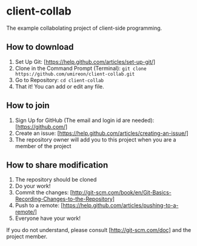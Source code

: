 client-collab
=============

The example collabolating project of client-side programming.

How to download
---------------
1. Set Up Git: [https://help.github.com/articles/set-up-git/]
2. Clone in the Command Prompt (Terminal): ```git clone https://github.com/umireon/client-collab.git```
3. Go to Repository: ```cd client-collab```
4. That it! You can add or edit any file.


How to join
-----------
1. Sign Up for GitHub (The email and login id are needed): [https://github.com/]
2. Create an issue: [https://help.github.com/articles/creating-an-issue/]
3. The repository owner will add you to this project when you are a member of the project

How to share modification
-------------------------
1. The repository should be cloned
2. Do your work!
3. Commit the changes: [http://git-scm.com/book/en/Git-Basics-Recording-Changes-to-the-Repository]
4. Push to a remote: [https://help.github.com/articles/pushing-to-a-remote/]
5. Everyone have your work!

If you do not understand, please consult [http://git-scm.com/doc] and the project member.
